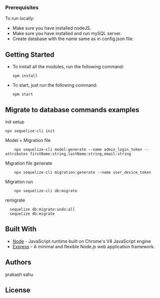 
### Prerequisites

To run locally:

* Make sure you have installed nodeJS.
* Make sure you have installed and run mySQL server.
* Create database with the name same as in config.json file.


## Getting Started

- To install all the modules, run the following command:

     `npm install`

 - To start, just run the following command:

	`npm start`


## Migrate to database commands examples

init setup

```
npx sequelize-cli init

```

Model + Migration file

```
    npx sequelize-cli model:generate --name admin_login_token --attributes firstName:string,lastName:string,email:string
```

Migration file generate

```
    npx sequelize-cli migration:generate --name user_device_token

```

Migration run

```
    npx sequelize-cli db:migrate
```

remigrate

```
  sequelize db:migrate:undo:all
  sequelize db:migrate

```


## Built With

* [Node](https://nodejs.org/) - JavaScript runtime built on Chrome's V8 JavaScript engine
* [Express](https://expressjs.com/) - A minimal and flexible Node.js web application framework.

## Authors

prakash sahu

## License




